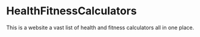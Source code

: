 # HealthFitnessCalculators
This is a website a vast list of health and fitness calculators all in one place.
